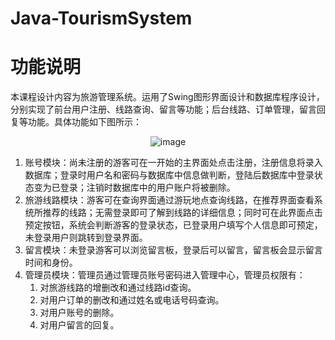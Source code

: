 # Java-TourismSystem
 # 功能说明
 本课程设计内容为旅游管理系统。运用了Swing图形界面设计和数据库程序设计，分别实现了前台用户注册、线路查询、留言等功能；后台线路、订单管理，留言回复等功能。具体功能如下图所示：
 
 <div align="center">
 
![image](https://user-images.githubusercontent.com/73818850/226194587-9284b4ce-7d38-4ff0-89f9-1751a83d9a3c.png)

</div>

1. 账号模块：尚未注册的游客可在一开始的主界面处点击注册，注册信息将录入数据库；登录时用户名和密码与数据库中信息做判断，登陆后数据库中登录状态变为已登录；注销时数据库中的用户账户将被删除。
2. 旅游线路模块：游客可在查询界面通过游玩地点查询线路，在推荐界面查看系统所推荐的线路；无需登录即可了解到线路的详细信息；同时可在此界面点击预定按钮，系统会判断游客的登录状态，已登录用户填写个人信息即可预定，未登录用户则跳转到登录界面。
3. 留言模块：未登录游客可以浏览留言板，登录后可以留言，留言板会显示留言时间和身份。
4. 管理员模块：管理员通过管理员账号密码进入管理中心，管理员权限有：
   1. 对旅游线路的增删改和通过线路id查询。
   2. 对用户订单的删改和通过姓名或电话号码查询。
   3. 对用户账号的删除。
   4. 对用户留言的回复。

